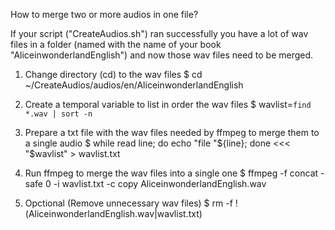 How to merge two or more audios in one file?

If your script ("CreateAudios.sh") ran successfully you have a lot of wav files in a folder (named with the name of your book "AliceinwonderlandEnglish") and now those wav files need to be merged.

1. Change directory (cd) to the wav files
   $ cd ~/CreateAudios/audios/en/AliceinwonderlandEnglish

2. Create a temporal variable to list in order the wav files
   $ wavlist=`find *.wav | sort -n`

3. Prepare a txt file with the wav files needed by ffmpeg to merge them to a single audio
   $ while read line; do echo "file "${line}; done <<< "$wavlist" > wavlist.txt

4. Run ffmpeg to merge the wav files into a single one
   $ ffmpeg -f concat -safe 0 -i wavlist.txt -c copy AliceinwonderlandEnglish.wav

5. Opctional (Remove unnecessary wav files)
   $ rm -f !(AliceinwonderlandEnglish.wav|wavlist.txt)
